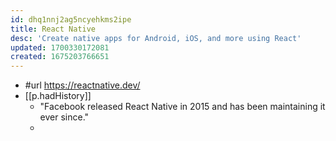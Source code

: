 ```yaml
---
id: dhq1nnj2ag5ncyehkms2ipe
title: React Native
desc: 'Create native apps for Android, iOS, and more using React'
updated: 1700330172081
created: 1675203766651
---
```


- #url https://reactnative.dev/
- [[p.hadHistory]]
  - "Facebook released React Native in 2015 and has been maintaining it ever since."
  - 